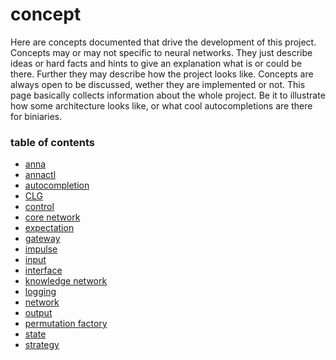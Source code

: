# concept
Here are concepts documented that drive the development of this project.
Concepts may or may not specific to neural networks. They just describe ideas
or hard facts and hints to give an explanation what is or could be there.
Further they may describe how the project looks like. Concepts are always open
to be discussed, wether they are implemented or not. This page basically
collects information about the whole project. Be it to illustrate how some
architecture looks like, or what cool autocompletions are there for biniaries.

### table of contents
- [anna](anna.md)
- [annactl](annactl.md)
- [autocompletion](autocompletion.md)
- [CLG](clg.md)
- [control](control.md)
- [core network](core_network.md)
- [expectation](expectation.md)
- [gateway](gateway.md)
- [impulse](impulse.md)
- [input](input.md)
- [interface](interface.md)
- [knowledge network](knowledge_network.md)
- [logging](logging.md)
- [network](network.md)
- [output](output.md)
- [permutation factory](permutation_factory.md)
- [state](state.md)
- [strategy](strategy.md)

